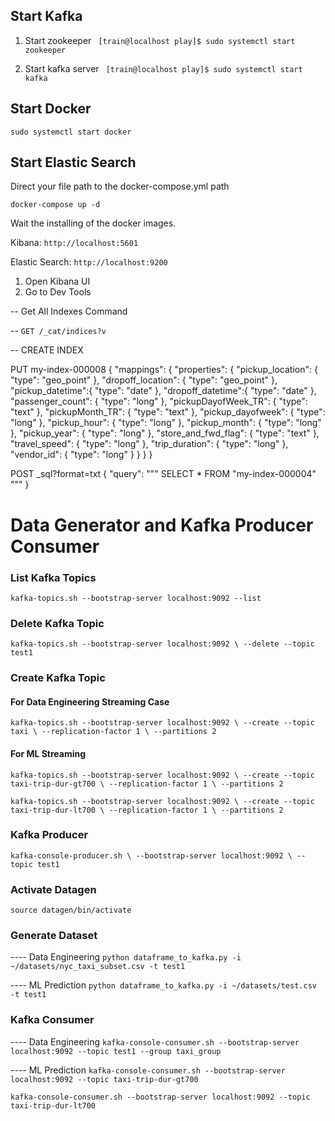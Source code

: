 ## Start Kafka

1. Start zookeeper
` [train@localhost play]$ sudo systemctl start zookeeper`

2. Start kafka server
` [train@localhost play]$ sudo systemctl start kafka`

## Start Docker
`sudo systemctl start docker`

## Start Elastic Search

Direct your file path to the docker-compose.yml path

`docker-compose up -d`

Wait the installing of the docker images.

Kibana:
`http://localhost:5601`

Elastic Search:
`http://localhost:9200`

1) Open Kibana UI
2) Go to Dev Tools

-- Get All Indexes Command

-- `GET /_cat/indices?v`


-- CREATE INDEX


  PUT my-index-000008
{
  "mappings": {
    "properties": {
      "pickup_location": {
        "type": "geo_point"
      },
      "dropoff_location": {
          "type": "geo_point"
      },
      "pickup_datetime":{
          "type": "date"
      },
      "dropoff_datetime":{
          "type": "date"
      },
      "passenger_count": {
          "type": "long"
      },
      "pickupDayofWeek_TR": {
          "type": "text"
      },
      "pickupMonth_TR": {
          "type": "text"
      },
      "pickup_dayofweek": {
          "type": "long"
      },
      "pickup_hour": {
          "type": "long"
      },
      "pickup_month": {
          "type": "long"
      },
      "pickup_year": {
          "type": "long"
      },
      "store_and_fwd_flag": {
          "type": "text"
      },
      "travel_speed": {
          "type": "long"
      },
      "trip_duration": {
          "type": "long"
        },
        "vendor_id": {
          "type": "long"
      }
    }
  }
}

POST _sql?format=txt
  {
    "query": """
    SELECT * FROM "my-index-000004"
    """
  }


# Data Generator and Kafka Producer Consumer

### List Kafka Topics

`kafka-topics.sh --bootstrap-server localhost:9092 --list`

### Delete Kafka Topic

`
kafka-topics.sh --bootstrap-server localhost:9092 \
--delete --topic test1
`

### Create Kafka Topic

#### For Data Engineering Streaming Case
`kafka-topics.sh --bootstrap-server localhost:9092 \
--create --topic taxi \
--replication-factor 1 \
--partitions 2`

#### For ML Streaming
`kafka-topics.sh --bootstrap-server localhost:9092 \
--create --topic taxi-trip-dur-gt700 \
--replication-factor 1 \
--partitions 2`

`kafka-topics.sh --bootstrap-server localhost:9092 \
--create --topic taxi-trip-dur-lt700 \
--replication-factor 1 \
--partitions 2`

### Kafka Producer

`kafka-console-producer.sh \
--bootstrap-server localhost:9092 \
--topic test1`

### Activate Datagen

`source datagen/bin/activate`

### Generate Dataset
---- Data Engineering
`python dataframe_to_kafka.py -i ~/datasets/nyc_taxi_subset.csv -t test1`

---- ML Prediction
`python dataframe_to_kafka.py -i ~/datasets/test.csv -t test1`

### Kafka Consumer
---- Data Engineering
`kafka-console-consumer.sh --bootstrap-server localhost:9092 --topic test1 --group taxi_group`

---- ML Prediction
`kafka-console-consumer.sh --bootstrap-server localhost:9092 --topic taxi-trip-dur-gt700`

`kafka-console-consumer.sh --bootstrap-server localhost:9092 --topic taxi-trip-dur-lt700`
